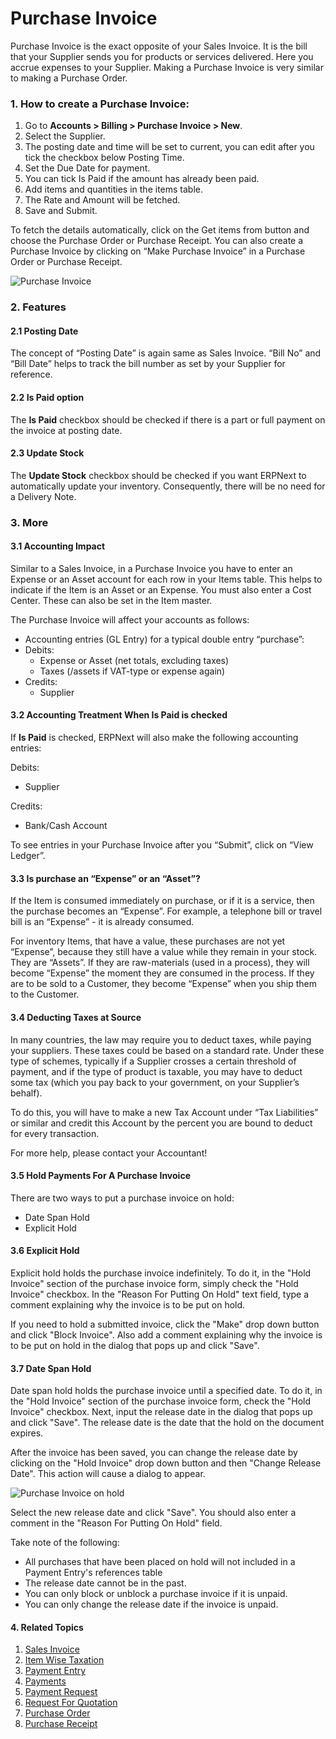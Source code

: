 <!-- add-breadcrumbs -->
# Purchase Invoice

Purchase Invoice is the exact opposite of your Sales Invoice. It is the bill
that your Supplier sends you for products or services delivered. Here you
accrue expenses to your Supplier. Making a Purchase Invoice is very similar to
making a Purchase Order.

### 1. How to create a Purchase Invoice:

1. Go to **Accounts > Billing > Purchase Invoice > New**.
1. Select the Supplier.
1. The posting date and time will be set to current, you can edit after you tick the checkbox below Posting Time.
1. Set the Due Date for payment. 
1. You can tick Is Paid if the amount has already been paid.
1. Add items and quantities in the items table.
1. The Rate and Amount will be fetched.
1. Save and Submit.

To fetch the details automatically, click on the Get items from button and choose the Purchase Order or Purchase Receipt.
You can also create a Purchase Invoice by clicking on “Make Purchase Invoice” in a Purchase Order or Purchase Receipt.

<img class="screenshot" alt="Purchase Invoice" src="{{docs_base_url}}/assets/img/accounts/purchase-invoice.png">

### 2. Features
#### 2.1 Posting Date
The concept of “Posting Date” is again same as Sales Invoice. “Bill No” and
“Bill Date” helps to track the bill number as set by your Supplier for
reference.

#### 2.2 Is Paid option
The **Is Paid** checkbox should be checked if there is a part or full payment 
on the invoice at posting date.

#### 2.3 Update Stock
The **Update Stock** checkbox should be checked if you want ERPNext to automatically
 update your inventory. Consequently, there will be no need for a Delivery Note.

### 3. More
#### 3.1 Accounting Impact
Similar to a Sales Invoice, in a Purchase Invoice you have to enter an Expense or an Asset account for
each row in your Items table. This helps to indicate if the Item is an Asset
or an Expense. You must also enter a Cost Center. These can also be set in the
Item master.

The Purchase Invoice will affect your accounts as follows:

* Accounting entries (GL Entry) for a typical double entry “purchase”:
* Debits:
   * Expense or Asset (net totals, excluding taxes)
   * Taxes (/assets if VAT-type or expense again)
* Credits:
  * Supplier
  
#### 3.2 Accounting Treatment When **Is Paid** is checked
If **Is Paid** is checked, ERPNext will also make the following
accounting entries:

Debits:
  * Supplier

Credits:
  * Bank/Cash Account

To see entries in your Purchase Invoice after you “Submit”, click on “View
Ledger”.

#### 3.3 Is purchase an “Expense” or an “Asset”?

If the Item is consumed immediately on purchase, or if it is a service, then
the purchase becomes an “Expense”. For example, a telephone bill or travel
bill is an “Expense” - it is already consumed.

For inventory Items, that have a value, these purchases are not yet “Expense”,
because they still have a value while they remain in your stock. They are
“Assets”. If they are raw-materials (used in a process), they will become
“Expense” the moment they are consumed in the process. If they are to be sold
to a Customer, they become “Expense” when you ship them to the Customer.

#### 3.4 Deducting Taxes at Source

In many countries, the law may require you to deduct taxes, while paying your
suppliers. These taxes could be based on a standard rate. Under these type of
schemes, typically if a Supplier crosses a certain threshold of payment, and
if the type of product is taxable, you may have to deduct some tax (which you
pay back to your government, on your Supplier’s behalf).

To do this, you will have to make a new Tax Account under “Tax Liabilities” or
similar and credit this Account by the percent you are bound to deduct for
every transaction.

For more help, please contact your Accountant!

#### 3.5 Hold Payments For A Purchase Invoice
There are two ways to put a purchase invoice on hold:
- Date Span Hold
- Explicit Hold

#### 3.6 Explicit Hold
Explicit hold holds the purchase invoice indefinitely. 
To do it, in the "Hold Invoice" section of the purchase invoice form, simply 
check the "Hold Invoice" checkbox. In the "Reason For Putting On Hold" text 
field, type a comment explaining why the invoice is to be put on hold.

If you need to hold a submitted invoice, click the "Make" drop down button 
and click "Block Invoice". Also add a comment explaining why the invoice is 
to be put on hold in the dialog that pops up and click "Save".

#### 3.7 Date Span Hold
Date span hold holds the purchase invoice until a 
specified date. To do it, in the "Hold Invoice" section of the purchase 
invoice form, check the "Hold Invoice" checkbox. Next, input the release date 
in the dialog that pops up and click "Save". The release date is the date 
that the hold on the document expires.

After the invoice has been saved, you can change the release date by clicking 
on the "Hold Invoice" drop down button and then "Change Release Date". This 
action will cause a dialog to appear. 

<img class="screenshot" alt="Purchase Invoice on hold" src="{{docs_base_url}}/assets/img/accounts/purchase-invoice-hold.png">

Select the new release date and click "Save". You should also enter a comment 
in the "Reason For Putting On Hold" field.

Take note of the following:
- All purchases that have been placed on hold will not included in a Payment Entry's references table
- The release date cannot be in the past.
- You can only block or unblock a purchase invoice if it is unpaid.
- You can only change the release date if the invoice is unpaid.

#### 4. Related Topics
1. [Sales Invoice](/docs/user/manual/en/accounts/sales-invoice)
1. [Item Wise Taxation](/docs/user/manual/en/accounts/item-wise-taxation)
1. [Payment Entry](/docs/user/manual/en/accounts/payment-entry)
1. [Payments](/docs/user/manual/en/accounts/payments)
1. [Payment Request](/docs/user/manual/en/accounts/payment-request)
1. [Request For Quotation](/docs/user/manual/en/buying/request-for-quotation)
1. [Purchase Order](/docs/user/manual/en/buying/purchase-order)
1. [Purchase Receipt](/docs/user/manual/en/stock/purchase-receipt)
